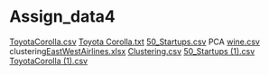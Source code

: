 # Assign_data4
[ToyotaCorolla.csv](https://github.com/ajinkyabhandarge/Assign_data4/files/9793896/ToyotaCorolla.csv)
[Toyota Corolla.txt](https://github.com/ajinkyabhandarge/Assign_data4/files/9793897/Toyota.Corolla.txt)
[50_Startups.csv](https://github.com/ajinkyabhandarge/Assign_data4/files/9793898/50_Startups.csv)
PCA [wine.csv](https://github.com/ajinkyabhandarge/Assign_data4/files/9794188/wine.csv)
clustering[EastWestAirlines.xlsx](https://github.com/ajinkyabhandarge/Assign_data4/files/9794450/EastWestAirlines.xlsx)
[Clustering.csv](https://github.com/ajinkyabhandarge/Assign_data4/files/9794486/Clustering.csv)
[50_Startups (1).csv](https://github.com/ajinkyabhandarge/Assign_data4/files/10121390/50_Startups.1.csv)
[ToyotaCorolla (1).csv](https://github.com/ajinkyabhandarge/Assign_data4/files/10122398/ToyotaCorolla.1.csv)
